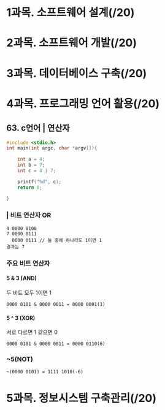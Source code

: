 # 1과목. 소프트웨어 설계(/20)
# 2과목. 소프트웨어 개발(/20)
# 3과목. 데이터베이스 구축(/20)
# 4과목. 프로그래밍 언어 활용(/20)


## 63. c언어 | 연산자 


``` c
#include <stdio.h>
int main(int argc, char *argv[]){

    int a = 4;
    int b = 7;
    int c = 4 | 7;

    printf("%d", c);
    return 0;

}

```

### | 비트 연산자 OR

```
4 0000 0100
7 0000 0111
  0000 0111 // 둘 중에 하나라도 1이면 1
결과는 7 
```


### 주요 비트 연산자 

#### 5 & 3 (AND)
두 비트 모두 1이면 1
```
0000 0101 & 0000 0011 = 0000 0001(1)
```

#### 5 ^ 3 (XOR)
서로 다르면 1 같으면 0 
```
0000 0101 & 0000 0011 = 0000 0110(6)
```

### ~5(NOT)
```
~(0000 0101) = 1111 1010(-6)
```

# 5과목. 정보시스템 구축관리(/20)

